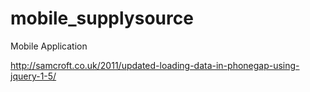 mobile_supplysource
===================

Mobile Application

http://samcroft.co.uk/2011/updated-loading-data-in-phonegap-using-jquery-1-5/
